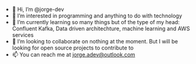 - 👋 Hi, I’m @jorge-dev
- 👀 I’m interested in programming and anything to do with technology
- 🌱 I’m currently learning so many things but of the type of my head: Confluent Kafka, Data driven architechture, machine learning and AWS services
- 💞️ I’m looking to collaborate on nothing at the moment. But  I will be looking for open source projects to contribute to
- 📫 You can reach me at jorge.adev@outlook.com

<!---
jorge-dev/jorge-dev is a ✨ special ✨ repository because its `README.md` (this file) appears on your GitHub profile.
You can click the Preview link to take a look at your changes.
--->
